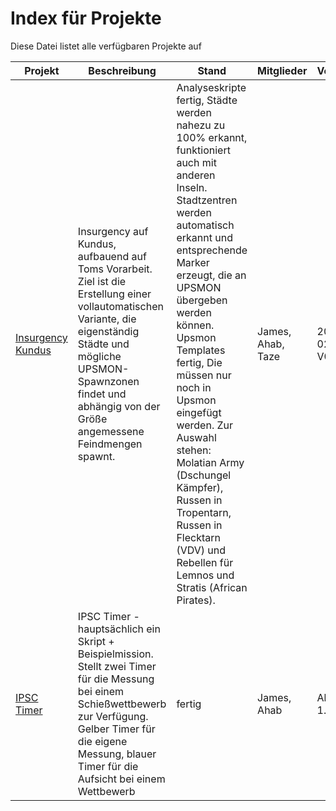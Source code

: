 # Index für Projekte
Diese Datei listet alle verfügbaren Projekte auf

|Projekt|Beschreibung|Stand|Mitglieder|Version|
|---|---|---|---|---|
|[Insurgency Kundus](https://github.com/Jamesadamar/3JGKP_Missionsbau/tree/master/Projekte/%5BTom%5DTP-Mission.Kunduz)| Insurgency auf Kundus, aufbauend auf Toms Vorarbeit. Ziel ist die Erstellung einer vollautomatischen Variante, die eigenständig Städte und mögliche UPSMON-Spawnzonen findet und abhängig von der Größe angemessene Feindmengen spawnt.| Analyseskripte fertig, Städte werden nahezu zu 100% erkannt, funktioniert auch mit anderen Inseln. Stadtzentren werden automatisch erkannt und entsprechende Marker erzeugt, die an UPSMON übergeben werden können. Upsmon Templates fertig, Die müssen nur noch in Upsmon eingefügt werden. Zur Auswahl stehen: Molatian Army (Dschungel Kämpfer), Russen in Tropentarn, Russen in Flecktarn (VDV) und Rebellen für Lemnos und Stratis (African Pirates).|James, Ahab, Taze| 2016-02-22, V0.2|
|[IPSC Timer](https://github.com/Jamesadamar/3JGKP_Missionsbau/tree/master/Projekte/%5BJ%2BA%5DIPSCTimer.VR)|IPSC Timer - hauptsächlich ein Skript + Beispielmission. Stellt zwei Timer für die Messung bei einem Schießwettbewerb zur Verfügung. Gelber Timer für die eigene Messung, blauer Timer für die Aufsicht bei einem Wettbewerb|fertig|James, Ahab| Alpha 1.1|

